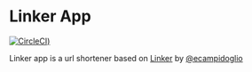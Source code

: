 # Linker App


[![CircleCI](https://circleci.com/gh/DevSecOps2022I/devSecOps-Linker-1.svg?style=svg))](https://circleci.com/gh/DevSecOps2022I/devSecOps-Linker-1/tree/main)

Linker app is a url shortener based on  [Linker](https://github.com/ecampidoglio/Linker) by [@ecampidoglio](https://github.com/ecampidoglio)
